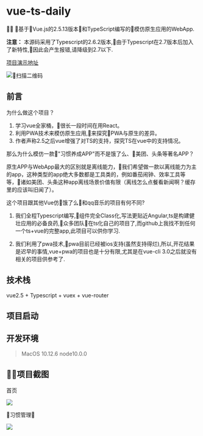 # vue-ts-daily

基于Vue.js的2.5.13版本和TypeScript编写的模仿原生应用的WebApp.

**注意：** 本源码采用了Typescript的2.6.2版本,由于Typescript在2.7版本后加入了新特性,因此会产生报错,请降级到2.7以下.

[项目演示地址](http://day.xiaomuzhu.top/)

![扫描二维码](http://omrbgpqyl.bkt.clouddn.com/18-5-15/73469590.jpg)

## 前言

为什么做这个项目？

1. 学习vue全家桶，很长一段时间在用React。
2. 利用PWA技术来模仿原生应用,来探究PWA与原生的差异。
3. 作者声称2.5之后vue增强了对TS的支持，探究TS在vue中的支持情况。

那么为什么模仿一款"习惯养成APP"而不是饿了么、美团、头条等著名APP？

原生APP与WebApp最大的区别就是离线能力，我们希望做一款以离线能力为主的app，这种类型的app绝大多数都是工具类的，例如番茄闹钟、效率工具等等，诸如美团、头条这种app离线场景价值有限（离线怎么点餐看新闻啊？缓存里的应该叫旧闻了）。

这个项目跟其他Vue仿饿了么和qq音乐的项目有何不同?

1. 我们全程Typescript编写,组件完全Class化,写法更贴近Angular,ts是构建健壮应用的必备良药,众多团队在ts化自己的项目了,而github上我找不到任何一个ts+vue的完整app,此项目可以供你学习.

2. 我们利用了pwa技术,pwa目前已经被ios支持(虽然支持得烂),所以,开花结果是迟早的事情,vue+pwa的项目也是十分有限,尤其是在vue-cli 3.0之后就没有相关的项目供参考了.

## 技术栈

vue2.5 + Typescript + vuex + vue-router

## 项目启动


## 开发环境
> MacOS 10.12.6 node10.0.0

## 项目截图
首页

![](http://omrbgpqyl.bkt.clouddn.com/18-5-15/98606536.jpg)

习惯管理

![](http://omrbgpqyl.bkt.clouddn.com/18-5-15/60061652.jpg)